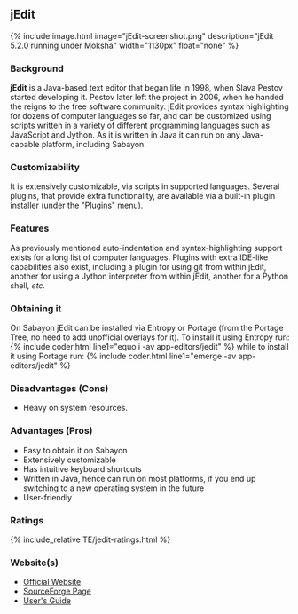 ## jEdit
{% include image.html image="jEdit-screenshot.png" description="jEdit 5.2.0 running under Moksha" width="1130px" float="none" %}

### Background
**jEdit** is a Java-based text editor that began life in 1998, when Slava Pestov started developing it. Pestov later left the project in 2006, when he handed the reigns to the free software community. jEdit provides syntax highlighting for dozens of computer languages so far, and can be customized using scripts written in a variety of different programming languages such as JavaScript and Jython. As it is written in Java it can run on any Java-capable platform, including Sabayon.

### Customizability
It is extensively customizable, via scripts in supported languages. Several plugins, that provide extra functionality, are available via a built-in plugin installer (under the "Plugins" menu).

### Features
As previously mentioned auto-indentation and syntax-highlighting support exists for a long list of computer languages. Plugins with extra IDE-like capabilities also exist, including a plugin for using git from within jEdit, another for using a Jython interpreter from within jEdit, another for a Python shell, *etc.*

### Obtaining it
On Sabayon jEdit can be installed via Entropy or Portage (from the Portage Tree, no need to add unofficial overlays for it). To install it using Entropy run:
{% include coder.html line1="equo i -av app-editors/jedit" %}
while to install it using Portage run:
{% include coder.html line1="emerge -av app-editors/jedit" %}

### Disadvantages (Cons)
* Heavy on system resources.

### Advantages (Pros)
* Easy to obtain it on Sabayon
* Extensively customizable
* Has intuitive keyboard shortcuts
* Written in Java, hence can run on most platforms, if you end up switching to a new operating system in the future
* User-friendly

### Ratings
{% include_relative TE/jedit-ratings.html %}

### Website(s)
* [Official Website](http://www.jedit.org/)
* [SourceForge Page](http://sourceforge.net/projects/jedit/)
* [User's Guide](http://www.jedit.org/users-guide/)
